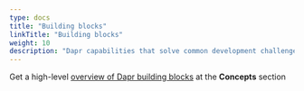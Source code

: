 ```yaml
---
type: docs
title: "Building blocks"
linkTitle: "Building blocks"
weight: 10
description: "Dapr capabilities that solve common development challenges for distributed applications"
---
```


Get a high-level [overview of Dapr building blocks](/docs/concepts/building-blocks/) at the **Concepts** section 